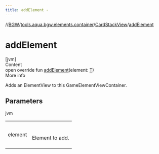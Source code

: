 ```yaml
---
title: addElement -
---
```

//[BGW](../../../index.md)/[tools.aqua.bgw.elements.container](../index.md)/[CardStackView](index.md)/[addElement](add-element.md)



# addElement  
[jvm]  
Content  
open override fun [addElement](add-element.md)(element: [T](index.md))  
More info  


Adds an ElementView to this GameElementViewContainer.



## Parameters  
  
jvm  
  
| | |
|---|---|
| <a name="tools.aqua.bgw.elements.container/CardStackView/addElement/#TypeParam(bounds=[tools.aqua.bgw.elements.gameelements.CardView])/PointingToDeclaration/"></a>element| <a name="tools.aqua.bgw.elements.container/CardStackView/addElement/#TypeParam(bounds=[tools.aqua.bgw.elements.gameelements.CardView])/PointingToDeclaration/"></a><br><br>Element to add.<br><br>|
  
  



